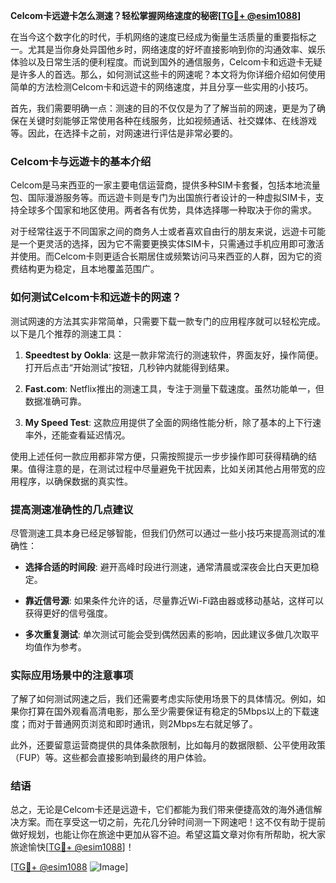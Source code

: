 **Celcom卡远遊卡怎么测速？轻松掌握网络速度的秘密[[TG💪+ @esim1088](https://t.me/s/esim1088)]**

在当今这个数字化的时代，手机网络的速度已经成为衡量生活质量的重要指标之一。尤其是当你身处异国他乡时，网络速度的好坏直接影响到你的沟通效率、娱乐体验以及日常生活的便利程度。而说到国外的通信服务，Celcom卡和远遊卡无疑是许多人的首选。那么，如何测试这些卡的网速呢？本文将为你详细介绍如何使用简单的方法检测Celcom卡和远遊卡的网络速度，并且分享一些实用的小技巧。

首先，我们需要明确一点：测速的目的不仅仅是为了了解当前的网速，更是为了确保在关键时刻能够正常使用各种在线服务，比如视频通话、社交媒体、在线游戏等。因此，在选择卡之前，对网速进行评估是非常必要的。

### Celcom卡与远遊卡的基本介绍

Celcom是马来西亚的一家主要电信运营商，提供多种SIM卡套餐，包括本地流量包、国际漫游服务等。而远遊卡则是专门为出国旅行者设计的一种虚拟SIM卡，支持全球多个国家和地区使用。两者各有优势，具体选择哪一种取决于你的需求。

对于经常往返于不同国家之间的商务人士或者喜欢自由行的朋友来说，远遊卡可能是一个更灵活的选择，因为它不需要更换实体SIM卡，只需通过手机应用即可激活并使用。而Celcom卡则更适合长期居住或频繁访问马来西亚的人群，因为它的资费结构更为稳定，且本地覆盖范围广。

### 如何测试Celcom卡和远遊卡的网速？

测试网速的方法其实非常简单，只需要下载一款专门的应用程序就可以轻松完成。以下是几个推荐的测速工具：

1. **Speedtest by Ookla**: 这是一款非常流行的测速软件，界面友好，操作简便。打开后点击“开始测试”按钮，几秒钟内就能得到结果。
   
2. **Fast.com**: Netflix推出的测速工具，专注于测量下载速度。虽然功能单一，但数据准确可靠。

3. **My Speed Test**: 这款应用提供了全面的网络性能分析，除了基本的上下行速率外，还能查看延迟情况。

使用上述任何一款应用都非常方便，只需按照提示一步步操作即可获得精确的结果。值得注意的是，在测试过程中尽量避免干扰因素，比如关闭其他占用带宽的应用程序，以确保数据的真实性。

### 提高测速准确性的几点建议

尽管测速工具本身已经足够智能，但我们仍然可以通过一些小技巧来提高测试的准确性：

- **选择合适的时间段**: 避开高峰时段进行测速，通常清晨或深夜会比白天更加稳定。
  
- **靠近信号源**: 如果条件允许的话，尽量靠近Wi-Fi路由器或移动基站，这样可以获得更好的信号强度。

- **多次重复测试**: 单次测试可能会受到偶然因素的影响，因此建议多做几次取平均值作为参考。

### 实际应用场景中的注意事项

了解了如何测试网速之后，我们还需要考虑实际使用场景下的具体情况。例如，如果你打算在国外观看高清电影，那么至少需要保证有稳定的5Mbps以上的下载速度；而对于普通网页浏览和即时通讯，则2Mbps左右就足够了。

此外，还要留意运营商提供的具体条款限制，比如每月的数据限额、公平使用政策（FUP）等。这些都会直接影响到最终的用户体验。

### 结语

总之，无论是Celcom卡还是远遊卡，它们都能为我们带来便捷高效的海外通信解决方案。而在享受这一切之前，先花几分钟时间测一下网速吧！这不仅有助于提前做好规划，也能让你在旅途中更加从容不迫。希望这篇文章对你有所帮助，祝大家旅途愉快[[TG💪+ @esim1088](https://t.me/s/esim1088)]！

[[TG💪+ @esim1088](https://t.me/s/esim1088) ![Image](https://i.postimg.cc/4NQfJmqS/Snipaste-2025-05-13-00-14-12.png)]